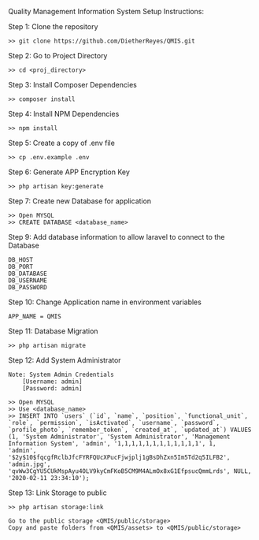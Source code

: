 Quality Management Information System Setup Instructions:

Step 1: Clone the repository

    >> git clone https://github.com/DietherReyes/QMIS.git

Step 2: Go to Project Directory

    >> cd <proj_directory>

Step 3: Install Composer Dependencies

    >> composer install

Step 4: Install NPM Dependencies

    >> npm install

Step 5: Create a copy of .env file

    >> cp .env.example .env

Step 6: Generate APP Encryption Key

    >> php artisan key:generate

Step 7: Create new Database for application

    >> Open MYSQL
    >> CREATE DATABASE <database_name>

Step 9: Add database information to allow laravel to connect to the Database

    DB_HOST
    DB_PORT
    DB_DATABASE
    DB_USERNAME
    DB_PASSWORD

Step 10: Change Application name in environment variables

    APP_NAME = QMIS

Step 11: Database Migration

    >> php artisan migrate

Step 12: Add System Administrator 

    Note: System Admin Credentials    
        [Username: admin]
        [Password: admin]
        
    >> Open MYSQL
    >> Use <database_name>
    >> INSERT INTO `users` (`id`, `name`, `position`, `functional_unit`, `role`, `permission`, `isActivated`, `username`, `password`, `profile_photo`, `remember_token`, `created_at`, `updated_at`) VALUES
    (1, 'System Administrator', 'System Administrator', 'Management Information System', 'admin', '1,1,1,1,1,1,1,1,1,1,1,1', 1,     'admin', '$2y$10$fqcgfRclbJfcFYRFQUcXPucFjwjplj1gBsDhZxn5Im5Td2q5ILFB2', 'admin.jpg',    'qvWw3CgYU5CUkMspAyu4OLV9kyCmFKoB5CM9M4ALmOx8xG1EfpsucQmmLrds', NULL, '2020-02-11 23:34:10');

Step 13: Link Storage to public

    >> php artisan storage:link
    
    Go to the public storage <QMIS/public/storage>
    Copy and paste folders from <QMIS/assets> to <QMIS/public/storage>